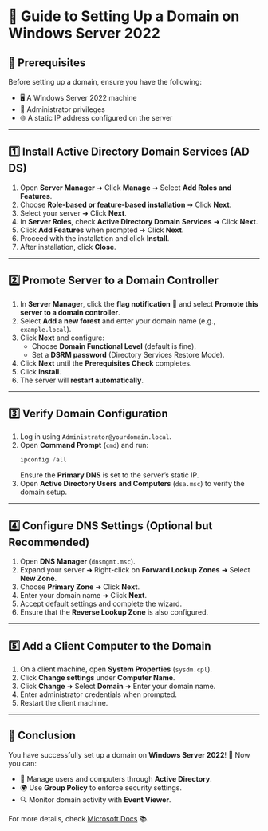 # 🚀 Guide to Setting Up a Domain on Windows Server 2022

## 📌 Prerequisites
Before setting up a domain, ensure you have the following:
- 🖥️ A Windows Server 2022 machine
- 🔑 Administrator privileges
- 🌐 A static IP address configured on the server

---

## 1️⃣ Install Active Directory Domain Services (AD DS)

1. Open **Server Manager** ➜ Click **Manage** ➜ Select **Add Roles and Features**.
2. Choose **Role-based or feature-based installation** ➜ Click **Next**.
3. Select your server ➜ Click **Next**.
4. In **Server Roles**, check **Active Directory Domain Services** ➜ Click **Next**.
5. Click **Add Features** when prompted ➜ Click **Next**.
6. Proceed with the installation and click **Install**.
7. After installation, click **Close**.

---

## 2️⃣ Promote Server to a Domain Controller

1. In **Server Manager**, click the **flag notification** 🔔 and select **Promote this server to a domain controller**.
2. Select **Add a new forest** and enter your domain name (e.g., `example.local`).
3. Click **Next** and configure:
   - Choose **Domain Functional Level** (default is fine).
   - Set a **DSRM password** (Directory Services Restore Mode).
4. Click **Next** until the **Prerequisites Check** completes.
5. Click **Install**.
6. The server will **restart automatically**.

---

## 3️⃣ Verify Domain Configuration

1. Log in using `Administrator@yourdomain.local`.
2. Open **Command Prompt** (`cmd`) and run:
   ```powershell
   ipconfig /all
   ```
   Ensure the **Primary DNS** is set to the server’s static IP.
3. Open **Active Directory Users and Computers** (`dsa.msc`) to verify the domain setup.

---

## 4️⃣ Configure DNS Settings (Optional but Recommended)

1. Open **DNS Manager** (`dnsmgmt.msc`).
2. Expand your server ➜ Right-click on **Forward Lookup Zones** ➜ Select **New Zone**.
3. Choose **Primary Zone** ➜ Click **Next**.
4. Enter your domain name ➜ Click **Next**.
5. Accept default settings and complete the wizard.
6. Ensure that the **Reverse Lookup Zone** is also configured.

---

## 5️⃣ Add a Client Computer to the Domain

1. On a client machine, open **System Properties** (`sysdm.cpl`).
2. Click **Change settings** under **Computer Name**.
3. Click **Change** ➜ Select **Domain** ➜ Enter your domain name.
4. Enter administrator credentials when prompted.
5. Restart the client machine.

---

## 🎯 Conclusion
You have successfully set up a domain on **Windows Server 2022**! 🎉 Now you can:
- 🏢 Manage users and computers through **Active Directory**.
- 🌍 Use **Group Policy** to enforce security settings.
- 🔍 Monitor domain activity with **Event Viewer**.

For more details, check [Microsoft Docs](https://docs.microsoft.com/en-us/windows-server/identity/ad-ds/) 📚.

